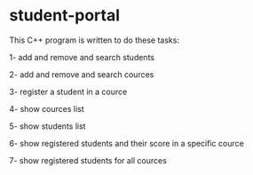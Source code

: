 # student-portal
This C++ program is written to do these tasks:

1- add and remove and search students 

2- add and remove and search cources 

3- register a student in a cource

4- show cources list

5- show students list

6- show registered students and their score in a specific cource

7- show registered students for all cources

